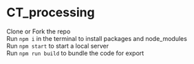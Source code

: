 # CT_processing

Clone or Fork the repo  
Run `npm i` in the terminal to install packages and node_modules   
Run `npm start` to start a local server  
Run `npm run build` to bundle the code for export  
